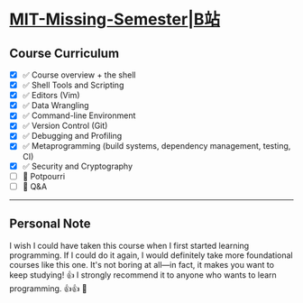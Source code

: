 # [MIT-Missing-Semester](https://missing.csail.mit.edu/2020/)|[B站](https://space.bilibili.com/518734451?spm_id_from=333.337.search-card.all.click)

## Course Curriculum

- [x] ✅ Course overview + the shell
- [x] ✅ Shell Tools and Scripting
- [x] ✅ Editors (Vim)
- [x] ✅ Data Wrangling
- [x] ✅ Command-line Environment
- [x] ✅ Version Control (Git)
- [x] ✅ Debugging and Profiling
- [x] ✅ Metaprogramming (build systems, dependency management, testing, CI)
- [x] ✅ Security and Cryptography
- [ ] 📝 Potpourri
- [ ] 📝 Q&A

---

## Personal Note

I wish I could have taken this course when I first started learning programming. If I could do it again, I would definitely take more foundational courses like this one. It's not boring at all—in fact, it makes you want to keep studying! 👍 I strongly recommend it to anyone who wants to learn programming. 👍👍 🚀

